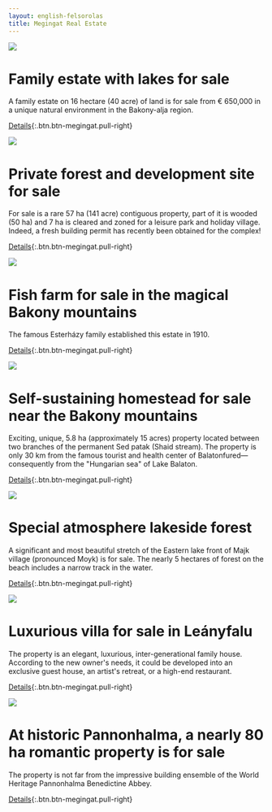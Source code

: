 ```yaml
---
layout: english-felsorolas
title: Megingat Real Estate
---
```


<div class="egyik clearfix" markdown="block">

![](https://i.imgur.com/OFNAOMq.jpg)

# Family estate with lakes for sale

A family estate on 16 hectare (40 acre) of land is for sale from € 650,000 in a unique natural environment in the Bakony-alja region.

[Details](/for-sale/family-estate){:.btn.btn-megingat.pull-right}

</div>
<div class="egyik clearfix" markdown="block">

![](https://i.imgur.com/gIYG2l7.jpg)

# Private forest and development site for sale

For sale is a rare 57 ha (141 acre) contiguous property, part of it is wooded (50 ha) and 7 ha is cleared and zoned for a leisure park and holiday village.
Indeed, a fresh building permit has recently been obtained for the complex!

[Details](/for-sale/development-site){:.btn.btn-megingat.pull-right}

</div>
<div class="egyik clearfix" markdown="block">

![](https://i.imgur.com/CZ8Wz2E.jpg)

# Fish farm for sale in the magical Bakony mountains

The famous Esterházy family established this estate in 1910.

[Details](/for-sale/fish-farm){:.btn.btn-megingat.pull-right}

</div>
<div class="egyik clearfix" markdown="block">

![](https://i.imgur.com/cHwgdIm.jpg)

# Self-sustaining homestead for sale near the Bakony mountains

Exciting, unique, 5.8 ha (approximately 15 acres) property located between two branches of the permanent
Sed patak (Shaid stream). The property is only 30 km from the famous tourist and health center of 
Balatonfured—consequently from the "Hungarian sea" of Lake Balaton.

[Details](/for-sale/mill){:.btn.btn-megingat.pull-right}

</div>
<div class="egyik clearfix" markdown="block">

![](https://i.imgur.com/EBvtfTD.jpg)

# Special atmosphere lakeside forest

A significant and most beautiful stretch of the Eastern lake front of Majk village (pronounced Moyk) is for sale.
The nearly 5 hectares of forest on the beach includes a narrow track in the water.

[Details](/for-sale/majk-forest){:.btn.btn-megingat.pull-right}

</div>
<div class="egyik clearfix" markdown="block">

![](https://i.imgur.com/8MmaJiO.jpg)

# Luxurious villa for sale in Leányfalu

The property is an elegant, luxurious, inter-generational family house.
According to the new owner's needs, it could be developed into an exclusive guest house, an artist's retreat, or a high-end restaurant.

[Details](/for-sale/leanyfalu){:.btn.btn-megingat.pull-right}

</div>
<div class="egyik clearfix" markdown="block">

![](https://i.imgur.com/J4m9gPe.jpg)

# At historic Pannonhalma, a nearly 80 ha romantic property is for sale

The property is not far from the impressive building ensemble of the World Heritage Pannonhalma Benedictine Abbey.

[Details](/for-sale/pannonhalma){:.btn.btn-megingat.pull-right}

</div>
